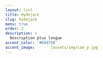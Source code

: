 ```yaml
---
layout: list
title: Hydejack
slug: hydejack
menu: true
order: 2
description: >
  Description plus longue
accent_color: '#E04750'
accent_image:       /assets/img/cao_p.jpg
---
```

